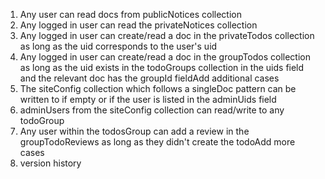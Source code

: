 1. Any user can read docs from publicNotices collection
2. Any logged in user can read the privateNotices collection
3. Any logged in user can create/read a doc in the privateTodos collection as long as the uid corresponds to the user's uid
4. Any logged in user can create/read a doc in the groupTodos collection as long as the uid exists in the todoGroups collection in the uids field and the relevant doc has the groupId fieldAdd additional cases
5. The siteConfig collection which follows a singleDoc pattern can be written to if empty or if the user is listed in the adminUids field
6. adminUsers from the siteConfig collection can read/write to any todoGroup
7. Any user within the todosGroup can add a review in the groupTodoReviews as long as they didn't create the todoAdd more cases
8. version history
